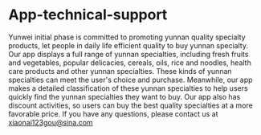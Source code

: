 # App-technical-support
Yunwei initial phase is committed to promoting yunnan quality specialty products, let people in daily life efficient quality to buy yunnan specialty.
Our app displays a full range of yunnan specialties, including fresh fruits and vegetables, popular delicacies, cereals, oils, rice and noodles, health care products and other yunnan specialties. These kinds of yunnan specialties can meet the user's choice and purchase. Meanwhile, our app makes a detailed classification of these yunnan specialties to help users quickly find the yunnan specialties they want to buy. Our app also has discount activities, so users can buy the best quality specialties at a more favorable price.
If you have any questions, please contact us at xiaonai123gou@sina.com
